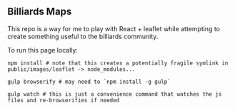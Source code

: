 ## Billiards Maps
This repo is a way for me to play with React + leaflet while attempting to create something useful to the billiards community.

To run this page locally:

~~~
npm install # note that this creates a potentially fragile symlink in public/images/leaflet -> node_modules...

gulp browserify # may need to `npm install -g gulp`

gulp watch # this is just a convenience command that watches the js files and re-browserifies if needed
~~~
